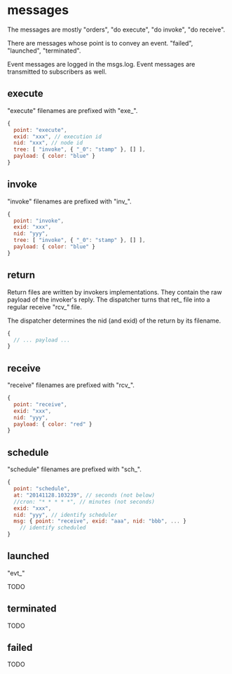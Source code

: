 
# messages

The messages are mostly "orders", "do execute", "do invoke", "do receive".

There are messages whose point is to convey an event. "failed", "launched", "terminated".

Event messages are logged in the msgs.log. Event messages are transmitted to subscribers as well.

## execute

"execute" filenames are prefixed with "exe_".

```js
{
  point: "execute",
  exid: "xxx", // execution id
  nid: "xxx", // node id
  tree: [ "invoke", { "_0": "stamp" }, [] ],
  payload: { color: "blue" }
}
```

## invoke

"invoke" filenames are prefixed with "inv_".

```js
{
  point: "invoke",
  exid: "xxx",
  nid: "yyy",
  tree: [ "invoke", { "_0": "stamp" }, [] ],
  payload: { color: "blue" }
}
```

## return

Return files are written by invokers implementations. They contain the raw payload of the invoker's reply. The dispatcher turns that ret_ file into a regular receive "rcv_" file.

The dispatcher determines the nid (and exid) of the return by its filename.

```js
{
  // ... payload ...
}
```

## receive

"receive" filenames are prefixed with "rcv_".

```js
{
  point: "receive",
  exid: "xxx",
  nid: "yyy",
  payload: { color: "red" }
}
```

## schedule

"schedule" filenames are prefixed with "sch_".

```js
{
  point: "schedule",
  at: "20141128.103239", // seconds (not below)
  //cron: "* * * * *", // minutes (not seconds)
  exid: "xxx",
  nid: "yyy", // identify scheduler
  msg: { point: "receive", exid: "aaa", nid: "bbb", ... }
    // identify scheduled
}
```

## launched

"evt_"

TODO

## terminated

TODO

## failed

TODO

